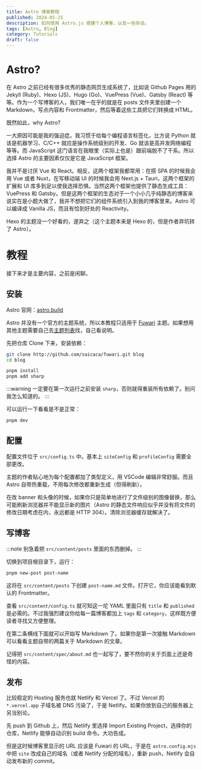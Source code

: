 ```yaml
---
title: Astro 博客教程
published: 2024-05-25
description: 如何使用 Astro.js 搭建个人博客，以及一些杂谈。
tags: [Astro, Blog]
category: Tutorials
draft: false
---
```


# Astro?

在 Astro 之前已经有很多优秀的静态网页生成系统了，比如说 Github Pages 用的 Jekyll (Ruby)、Hexo (JS)、Hugo (Go)、VuePress (Vue)、Gatsby (React) 等等。作为一个写博客的人，我们唯一在乎的就是在 posts 文件夹里创建一个 Markdown，写点内容和 Frontmatter，然后等着这些工具把它们转换成 HTML。

既然如此，why Astro?

一大原因可能是我的强迫症。我习惯于给每个编程语言标签化，比方说 Python 就该是机器学习、C/C++ 就应是操作系统级别的开发、Go 就该是高并发网络编程等等。而 JavaScript 这门语言在我眼里（实际上也是）跟前端脱不了干系。所以选择 Astro 的主要因素仅仅是它是 JavaScript 框架。

我并不是讨厌 Vue 和 React。相反，这两个框架我都常用：在搭 SPA 的时候我会用 Vue 或者 Nuxt，在写移动端 UI 的时候我会用 Next.js + Tauri，这两个框架的扩展和 UI 库多到足以使我选择恐惧。当然这两个框架也提供了静态生成工具：VuePress 和 Gatsby。但是这两个框架的生态对于一个小小几乎纯静态的博客来说实在是小题大做了，我并不想把它们的组件系统引入到我的博客里来。Astro 可以编译成 Vanilla JS，而且有恰到好处的 Reactivity。

Hexo 的主题没一个好看的，遂弃之（这个主题本来是 Hexo 的，但是作者弃坑转了 Astro）。

# 教程

接下来才是主要内容，之前是闲聊。

## 安装

Astro 官网：[astro.build](https://astro.build)

Astro 并没有一个官方的主题系统，所以本教程只适用于 [Fuwari](https://github.com/saicaca/fuwari) 主题。如果想用其他主题需要自己去[主题列表](https://astro.build/themes)找，自己看说明。

先把仓库 Clone 下来，安装依赖：
```sh
git clone http://github.com/saicaca/fuwari.git blog
cd blog

pnpm install
pnpm add sharp
```

:::warning
一定要在第一次运行之前安装 `sharp`，否则就得重装所有依赖了。别问我怎么知道的。
:::

可以运行一下看看是不是正常：
```sh
pnpm dev
```

## 配置

配置文件位于 `src/config.ts` 中。基本上 `siteConfig` 和 `profileConfig` 需要全部更改。

主题的作者贴心地为每个配置都加了类型定义，用 VSCode 编辑非常舒服。而且 Astro 自带热重载，不用每次修改都重新生成（但得刷新）。

在改 banner 和头像的时候，如果你只是简单地进行了文件级别的图像替换，那么可能刷新浏览器并不能显示新的图片（Astro 的静态文件响应似乎并没有将文件的修改日期考虑在内，永远都是 HTTP 304）。清除浏览器缓存就解决了。

## 写博客

:::note
别急着把 `src/content/posts` 里面的东西删掉。
:::

切换到项目根目录下，运行：
```sh
pnpm new-post post-name
```

这将在 `src/content/posts` 下创建 `post-name.md` 文件。打开它，你应该能看到默认的 Frontmatter。

查看 `src/content/config.ts` 就可知这一坨 YAML 里面只有 `title` 和 `published` 是必需的。不过我强烈建议你给每一篇博客都加上 `tags` 和 `category`，这样既方便读者寻找又方便整理。

在第二条横线下面就可以开始写 Markdown 了。如果你是第一次接触 Markdown 可以看看主题自带的两篇关于 Markdown 的文章。

记得把 `src/content/spec/about.md` 也一起写了，要不然你的关于页面上还是奇怪的内容。

## 发布

比较稳定的 Hosting 服务也就 Netlify 和 Vercel 了。不过 Vercel 的 `*.vercel.app` 子域名被 DNS 污染了，于是 Netlify。如果你放到自己的服务器上另当别论。

先 push 到 Github 上，然后 Netlify 里选择 Import Existing Project，选择你的仓库，Netlify 能够自动识别 build 命令。大功告成。

但是这时候博客里显示的 URL 应该是 Fuwari 的 URL，于是在 `astro.config.mjs` 中把 `site` 改成自己的域名（或者 Netlify 分配的域名），重新 push，Netlify 会自动发布新的 commit。